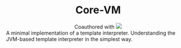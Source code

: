 <div align="center">
<h1>Core-VM</h1>
Coauthored with <img src="https://plugins.jetbrains.com/files/17809/650157/icon/pluginIcon.svg"></img>
</div>
A minimal implementation of a template interpreter. Understanding the JVM-based template interpreter in the simplest way.
